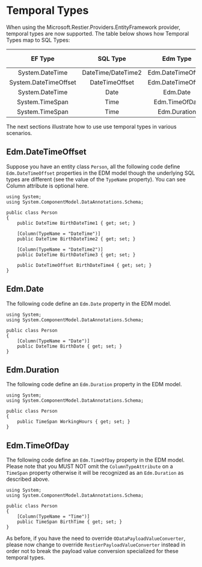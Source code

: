 # Temporal Types

When using the Microsoft.Restier.Providers.EntityFramework provider, temporal types are now supported. The table below 
shows how Temporal Types map to SQL Types:

|        EF Type        |      SQL Type      |      Edm Type      | Need ColumnAttribute? |
|:---------------------:|:------------------:|:------------------:|:---------------------:|
| System.DateTime       | DateTime/DateTime2 | Edm.DateTimeOffset | Y                     |
| System.DateTimeOffset | DateTimeOffset     | Edm.DateTimeOffset | N                     |
| System.DateTime       | Date               | Edm.Date           | Y                     |
| System.TimeSpan       | Time               | Edm.TimeOfDay      | Y                     |
| System.TimeSpan       | Time               | Edm.Duration       | N                     |

The next sections illustrate how to use use temporal types in various scenarios.

## Edm.DateTimeOffset
Suppose you have an entity class `Person`, all the following code define `Edm.DateTimeOffset` properties in the 
EDM model though the underlying SQL types are different (see the value of the `TypeName` property). You can see 
Column attribute is optional here.


    using System;
    using System.ComponentModel.DataAnnotations.Schema;
    
    public class Person
    {
        public DateTime BirthDateTime1 { get; set; }

        [Column(TypeName = "DateTime")]
        public DateTime BirthDateTime2 { get; set; }

        [Column(TypeName = "DateTime2")]
        public DateTime BirthDateTime3 { get; set; }

        public DateTimeOffset BirthDateTime4 { get; set; }
    }


## Edm.Date
The following code define an `Edm.Date` property in the EDM model.

    using System;
    using System.ComponentModel.DataAnnotations.Schema;
    
    public class Person
    {
        [Column(TypeName = "Date")]
        public DateTime BirthDate { get; set; }
    }

## Edm.Duration
The following code define an `Edm.Duration` property in the EDM model.

    using System;
    using System.ComponentModel.DataAnnotations.Schema;

    public class Person
    {
        public TimeSpan WorkingHours { get; set; }
    }

## Edm.TimeOfDay
The following code define an `Edm.TimeOfDay` property in the EDM model. Please note that you MUST NOT omit the 
`ColumnTypeAttribute` on a `TimeSpan` property otherwise it will be recognized as an `Edm.Duration` as described above.

    using System;
    using System.ComponentModel.DataAnnotations.Schema;

    public class Person
    {
        [Column(TypeName = "Time")]
        public TimeSpan BirthTime { get; set; }
    }

As before, if you have the need to override `ODataPayloadValueConverter`, please now change to override 
`RestierPayloadValueConverter` instead in order not to break the payload value conversion specialized for these 
temporal types.